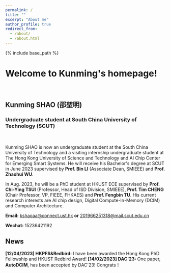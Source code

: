 ```yaml
---
permalink: /
title: ""
excerpt: "About me"
author_profile: true
redirect_from: 
  - /about/
  - /about.html
---
```



{% include base_path %}
# Welcome to Kunming's homepage!
&emsp;
## Kunming SHAO (邵堃明)
### Undergraduate student at South China University of Technology (SCUT)
&emsp;

Kunming SHAO is now an undergraduate student at the South China University of Technology and a visiting internship undergraduate student at The Hong Kong University of Science and Technology and AI Chip Center for Emerging Smart Systems. He will receive his Bachelor's degree at SCUT in June 2023 supervised by **Prof. Bin LI** (Associate Dean, SMIEEE) and **Prof. Zhaohui WU**.

In Aug. 2023, he will be a PhD student at HKUST ECE supervised by **Prof. Chi-Ying TSUI** (Professor, Head of ISD Division, SMIEEE), **Prof. Tim CHENG** (Chair Professor, VP, FIEEE, FHKAES) and **Prof. Fengbin TU**. His current research interests are AI chip design, Digital Compute-In-Memory (DCIM) and Computer Architecture.


**Email:** kshaoaa@connect.ust.hk **or** 201966251318@mail.scut.edu.cn

**Wechat:** 15236421192


## News
**[12/04/2023] HKPFS&Redbird:** I have been awarded the Hong Kong PhD Fellowship and HKUST Redbird Award!
**[14/02/2023] DAC'23:** One paper, **AutoDCIM**, has been accepted by DAC'23! Congrats！
